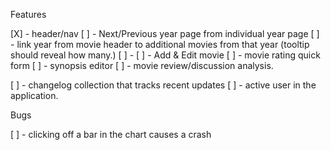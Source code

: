 Features

[X] - header/nav
[ ] - Next/Previous year page from individual year page
[ ] - link year from movie header to additional movies from
that year (tooltip should reveal how many.)
[ ] -
[ ] - Add & Edit movie
[ ] - movie rating quick form
[ ] - synopsis editor
[ ] - movie review/discussion analysis.

[ ] - changelog collection that tracks recent updates
[ ] - active user in the application.

Bugs

[ ] - clicking off a bar in the chart causes a crash
